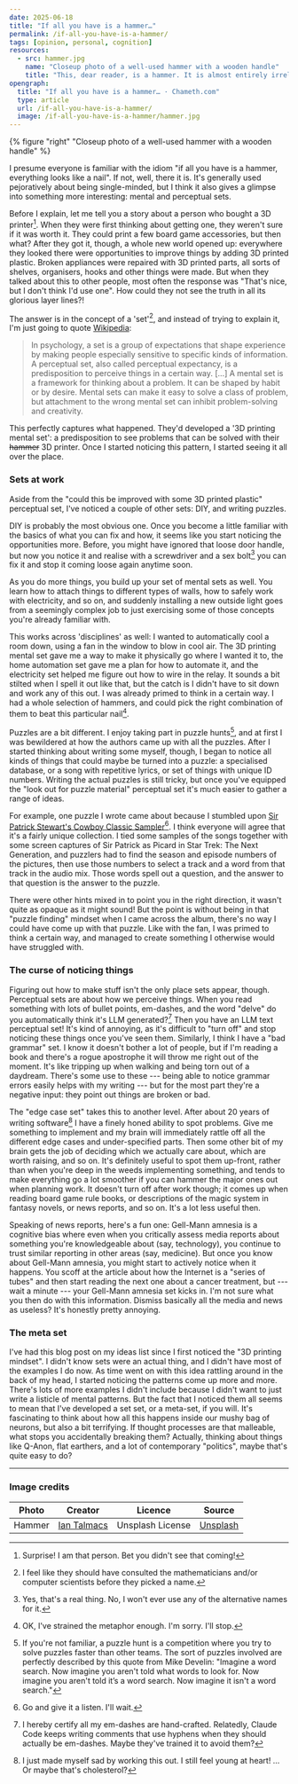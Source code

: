 ```yaml
---
date: 2025-06-18
title: "If all you have is a hammer…"
permalink: /if-all-you-have-is-a-hammer/
tags: [opinion, personal, cognition]
resources:
  - src: hammer.jpg
    name: "Closeup photo of a well-used hammer with a wooden handle"
    title: "This, dear reader, is a hammer. It is almost entirely irrelevant to the article. Enjoy."
opengraph:
  title: "If all you have is a hammer… · Chameth.com"
  type: article
  url: /if-all-you-have-is-a-hammer/
  image: /if-all-you-have-is-a-hammer/hammer.jpg
---
```


{% figure "right" "Closeup photo of a well-used hammer with a wooden handle" %}

I presume everyone is familiar with the idiom "if all you have is a hammer,
everything looks like a nail". If not, well, there it is. It's generally
used pejoratively about being single-minded, but I think it also gives a glimpse
into something more interesting: mental and perceptual sets.

Before I explain, let me tell you a story about a person who bought a 3D printer[^1].
When they were first thinking about getting one, they weren't sure if it was
worth it. They could print a few board game accessories, but then what? After
they got it, though, a whole new world opened up: everywhere they looked there
were opportunities to improve things by adding 3D printed plastic. Broken
appliances were repaired with 3D printed parts, all sorts of shelves,
organisers, hooks and other things were made. But when they talked about this
to other people, most often the response was "That's nice, but I don't think
I'd use one". How could they not see the truth in all its glorious layer lines?!

The answer is in the concept of a 'set'[^2], and instead of trying to explain it,
I'm just going to quote [Wikipedia](https://en.wikipedia.org/wiki/Set_(psychology)):

> In psychology, a set is a group of expectations that shape experience by making
> people especially sensitive to specific kinds of information. A perceptual set,
> also called perceptual expectancy, is a predisposition to perceive things in a
> certain way. […] A mental set is a framework for thinking about a problem.
> It can be shaped by habit or by desire. Mental sets can make it easy to solve
> a class of problem, but attachment to the wrong mental set can inhibit
> problem-solving and creativity.

This perfectly captures what happened. They'd developed a '3D printing mental set':
a predisposition to see problems that can be solved with their ~~hammer~~ 3D
printer. Once I started noticing this pattern, I started seeing it all over
the place.

<!--more-->

### Sets at work

Aside from the "could this be improved with some 3D printed plastic" perceptual
set, I've noticed a couple of other sets: DIY, and writing puzzles.

DIY is probably the most obvious one. Once you become a little familiar with the
basics of what you can fix and how, it seems like you start noticing the
opportunities more. Before, you might have ignored that loose door handle, but
now you notice it and realise with a screwdriver and a sex bolt[^3] you can
fix it and stop it coming loose again anytime soon.

As you do more things, you build up your set of mental sets as well. You learn
how to attach things to different types of walls, how to safely work with
electricity, and so on, and suddenly installing a new outside light goes from
a seemingly complex job to just exercising some of those concepts you're already
familiar with.

This works across 'disciplines' as well: I wanted to automatically cool
a room down, using a fan in the window to blow in cool air. The 3D printing
mental set gave me a way to make it physically go where I wanted it to, the
home automation set gave me a plan for how to automate it, and the electricity
set helped me figure out how to wire in the relay. It sounds a bit stilted when
I spell it out like that, but the catch is I didn't have to sit down and work
any of this out. I was already primed to think in a certain way. I had a whole
selection of hammers, and could pick the right combination of them to beat
this particular nail[^4].

Puzzles are a bit different. I enjoy taking part in puzzle hunts[^5], and at
first I was bewildered at how the authors came up with all the puzzles. After
I started thinking about writing some myself, though, I began to notice all
kinds of things that could maybe be turned into a puzzle: a specialised
database, or a song with repetitive lyrics, or set of things with unique ID
numbers. Writing the actual puzzles is still tricky, but once you've equipped
the "look out for puzzle material" perceptual set it's much easier to gather
a range of ideas.

For example, one puzzle I wrote came about because I stumbled upon
[Sir Patrick Stewart's Cowboy Classic Sampler](https://archive.org/details/patrick-stewarts-cowboy-classic-sampler)[^6].
I think everyone will agree that it's a fairly unique collection. I tied some
samples of the songs together with some screen captures of Sir Patrick as Picard
in Star Trek: The Next Generation, and puzzlers had to find the season and
episode numbers of the pictures, then use those numbers to select a track and a
word from that track in the audio mix. Those words spell out a question, and the
answer to that question is the answer to the puzzle.

There were other hints mixed in to point you in the right direction, it wasn't
quite as opaque as it might sound! But the point is without being in that
"puzzle finding" mindset when I came across the album, there's no way I could
have come up with that puzzle. Like with the fan, I was primed to think a
certain way, and managed to create something I otherwise would have struggled
with.

### The curse of noticing things

Figuring out how to make stuff isn't the only place sets appear, though.
Perceptual sets are about how we perceive things. When you read something
with lots of bullet points, em-dashes, and the word "delve" do you automatically
think it's LLM generated?[^7] Then you have an LLM text perceptual set! It's
kind of annoying, as it's difficult to "turn off" and stop noticing these
things once you've seen them. Similarly, I think I have a "bad grammar" set.
I know it doesn't bother a lot of people, but if I'm reading a book and there's
a rogue apostrophe it will throw me right out of the moment. It's like tripping
up when walking and being torn out of a daydream. There's some use to these ---
being able to notice grammar errors easily helps with my writing --- but for
the most part they're a negative input: they point out things are broken or
bad.

The "edge case set" takes this to another level. After about 20 years of writing
software[^8] I have a finely honed ability to spot problems. Give me something to
implement and my brain will immediately rattle off all the different edge cases
and under-specified parts. Then some other bit of my brain gets the job of
deciding which we actually care about, which are worth raising, and so on.
It's definitely useful to spot them up-front, rather than when you're deep in
the weeds implementing something, and tends to make everything go a lot smoother
if you can hammer the major ones out when planning work. It doesn't turn off
after work though; it comes up when reading board game rule books, or
descriptions of the magic system in fantasy novels, or news reports, and so on.
It's a lot less useful then.

Speaking of news reports, here's a fun one: Gell-Mann amnesia is a cognitive
bias where even when you critically assess media reports about something you're
knowledgeable about (say, technology), you continue to trust similar reporting
in other areas (say, medicine). But once you know about Gell-Mann amnesia, you
might start to actively notice when it happens. You scoff at the article about
how the Internet is a "series of tubes" and then start reading the next one
about a cancer treatment, but --- wait a minute --- your Gell-Mann amnesia set
kicks in. I'm not sure what you then do with this information. Dismiss basically
all the media and news as useless? It's honestly pretty annoying.

### The meta set

I've had this blog post on my ideas list since I first noticed the "3D printing
mindset". I didn't know sets were an actual thing, and I didn't have most of
the examples I do now. As time went on with this idea rattling around in the
back of my head, I started noticing the patterns come up more and more. There's
lots of more examples I didn't include because I didn't want to just write a
listicle of mental patterns. But the fact that I noticed them all seems to mean
that I've developed a set set, or a meta-set, if you will. It's fascinating
to think about how all this happens inside our mushy bag of neurons, but
also a bit terrifying. If thought processes are that malleable, what stops you
accidentally breaking them? Actually, thinking about things like Q-Anon, flat
earthers, and a lot of contemporary "politics", maybe that's quite easy to do? 

---

### Image credits

| Photo  | Creator                                         | Licence          | Source                                                                                             |
|--------|-------------------------------------------------|------------------|----------------------------------------------------------------------------------------------------|
| Hammer | [Ian Talmacs](https://unsplash.com/@iantalmacs) | Unsplash License | [Unsplash](https://unsplash.com/photos/a-close-up-of-a-hammer-with-a-black-background-4kuAvNfHEzI) |

[^1]: Surprise! I am that person. Bet you didn't see that coming!
[^2]: I feel like they should have consulted the mathematicians and/or computer scientists before they picked a name.
[^3]: Yes, that's a real thing. No, I won't ever use any of the alternative names for it.
[^4]: OK, I've strained the metaphor enough. I'm sorry. I'll stop.
[^5]: If you're not familiar, a puzzle hunt is a competition where you try to solve puzzles faster than other teams. The sort of puzzles involved are perfectly described by this quote from Mike Develin: "Imagine a word search. Now imagine you aren't told what words to look for. Now imagine you aren't told it’s a word search. Now imagine it isn't a word search."
[^6]: Go and give it a listen. I'll wait.
[^7]: I hereby certify all my em-dashes are hand-crafted. Relatedly, Claude Code keeps writing comments that use hyphens when they should actually be em-dashes. Maybe they've trained it to avoid them?
[^8]: I just made myself sad by working this out. I still feel young at heart! … Or maybe that's cholesterol?
